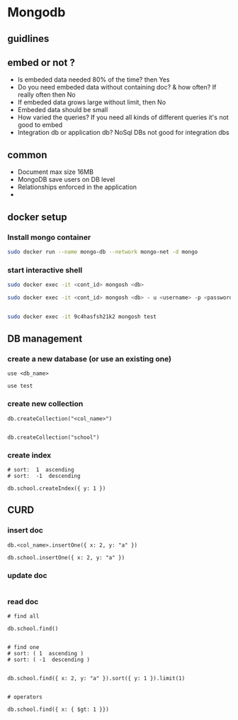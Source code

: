 # Mongodb

## guidlines

## embed or not ?

- Is embeded data needed 80% of the time? then Yes
- Do you need embeded data without containing doc? & how often? If really often then No
- If embeded data grows large without limit, then No
- Embeded data should be small
- How varied the queries? If you need all kinds of different queries it's not good to embed
- Integration db or application db?  NoSql DBs not good for integration dbs



## common

- Document max size 16MB
- MongoDB save users on DB level 
- Relationships enforced in the application
- 




## docker setup

### Install mongo container

```bash
sudo docker run --name mongo-db --network mongo-net -d mongo
```

### start interactive shell

```bash
sudo docker exec -it <cont_id> mongosh <db>

sudo docker exec -it <cont_id> mongosh <db> - u <username> -p <password>


sudo docker exec -it 9c4hasfsh21k2 mongosh test

```




## DB management

### create a new database (or use an existing one)

```
use <db_name>

use test
```

### create new collection

```
db.createCollection("<col_name>")


db.createCollection("school")
```

### create index

```
# sort:  1  ascending
# sort:  -1  descending

db.school.createIndex({ y: 1 })
```



## CURD


### insert doc

```
db.<col_name>.insertOne({ x: 2, y: "a" })

db.school.insertOne({ x: 2, y: "a" })
```

### update doc

```
```


### read doc

```
# find all

db.school.find()


# find one
# sort: ( 1  ascending )
# sort: ( -1  descending )


db.school.find({ x: 2, y: "a" }).sort({ y: 1 }).limit(1)


# operators

db.school.find({ x: { $gt: 1 }})



```

